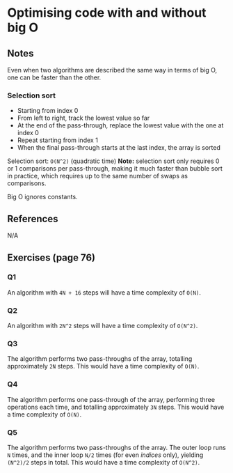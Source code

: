 # Optimising code with and without big O

## Notes
Even when two algorithms are described the same way in terms of big O, one can be faster than the other.

### Selection sort
- Starting from index 0
- From left to right, track the lowest value so far
- At the end of the pass-through, replace the lowest value with the one at index 0
- Repeat starting from index 1
- When the final pass-through starts at the last index, the array is sorted

Selection sort: `O(N^2)` (quadratic time)
**Note:** selection sort only requires 0 or 1 comparisons per pass-through, making it much faster than bubble sort in practice, which requires up to the same number of swaps as comparisons.

Big O ignores constants.

## References
N/A

## Exercises (page 76)

### Q1
An algorithm with `4N + 16` steps will have a time complexity of `O(N)`.

### Q2
An algorithm with `2N^2` steps will have a time complexity of `O(N^2)`.

### Q3
The algorithm performs two pass-throughs of the array, totalling approximately `2N` steps. This would have a time complexity of `O(N)`.

### Q4
The algorithm performs one pass-through of the array, performing three operations each time, and totalling approximately `3N` steps. This would have a time complexity of `O(N)`.

### Q5
The algorithm performs two pass-throughs of the array. The outer loop runs `N` times, and the inner loop `N/2` times (for even *indices* only), yielding `(N^2)/2` steps in total. This would have a time complexity of `O(N^2)`.